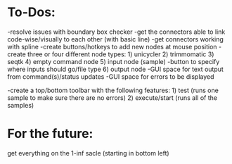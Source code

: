 # To-Dos: 
-resolve issues with boundary box checker 
-get the connectors able to link code-wise/visually to each other (with basic line)
-get connectors working with spline 
-create buttons/hotkeys to add new nodes at mouse position
-create three or four different node types: 
    1) unicycler 
    2) trimmomatic
    3) seqtk 
    4) empty command node 
    5) input node (sample)
        -button to specify where inputs should go/file type
    6) output node 
-GUI space for text output from command(s)/status updates
-GUI space for errors to be displayed 

-create a top/bottom toolbar with the following features: 
    1) test (runs one sample to make sure there are no errors)
    2) execute/start (runs all of the samples)


# For the future: 

get everything on the 1-inf sacle (starting in bottom left)